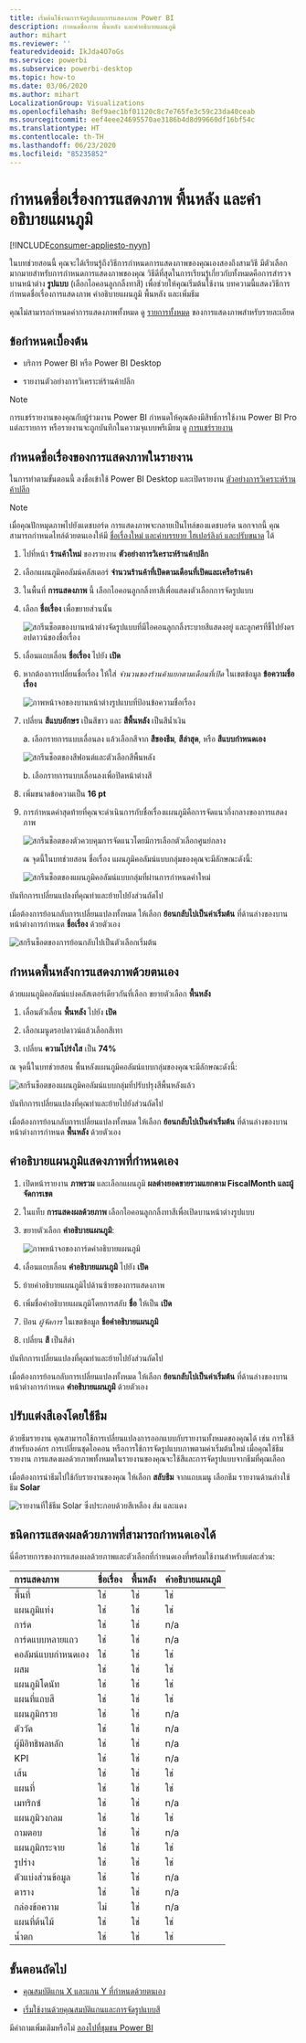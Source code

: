 ```yaml
---
title: เริ่มต้นใช้งานการจัดรูปแบบการแสดงภาพ Power BI
description: กำหนดชื่อภาพ พื้นหลัง และคำอธิบายแผนภูมิ
author: mihart
ms.reviewer: ''
featuredvideoid: IkJda4O7oGs
ms.service: powerbi
ms.subservice: powerbi-desktop
ms.topic: how-to
ms.date: 03/06/2020
ms.author: mihart
LocalizationGroup: Visualizations
ms.openlocfilehash: 8ef9aec1bf01120c8c7e765fe3c59c23da40ceab
ms.sourcegitcommit: eef4eee24695570ae3186b4d8d99660df16bf54c
ms.translationtype: HT
ms.contentlocale: th-TH
ms.lasthandoff: 06/23/2020
ms.locfileid: "85235852"
---
```

# <a name="customize-visualization-titles-backgrounds-and-legends"></a>กำหนดชื่อเรื่องการแสดงภาพ พื้นหลัง และคำอธิบายแผนภูมิ

[!INCLUDE[consumer-appliesto-nyyn](../includes/consumer-appliesto-nyyn.md)]    


ในบทช่วยสอนนี้ คุณจะได้เรียนรู้ถึงวิธีการกำหนดการแสดงภาพของคุณเองสองถึงสามวิธี มีตัวเลือกมากมายสำหรับการกำหนดการแสดงภาพของคุณ วิธีดีที่สุดในการเรียนรู้เกี่ยวกับทั้งหมดคือการสำรวจบานหน้าต่าง **รูปแบบ** (เลือกไอคอนลูกกลิ้งทาสี) เพื่อช่วยให้คุณเริ่มต้นใช้งาน บทความนี้แสดงวิธีการกำหนดชื่อเรื่องการแสดงภาพ คำอธิบายแผนภูมิ พื้นหลัง และเพิ่มธีม

คุณไม่สามารถกำหนดค่าการแสดงภาพทั้งหมด ดู [รายการทั้งหมด](#visualization-types-that-you-can-customize) ของการแสดงภาพสำหรับรายละเอียด


## <a name="prerequisites"></a>ข้อกำหนดเบื้องต้น

- บริการ Power BI หรือ Power BI Desktop

- รายงานตัวอย่างการวิเคราะห์ร้านค้าปลีก

> [!NOTE]
> การแชร์รายงานของคุณกับผู้ร่วมงาน Power BI กำหนดให้คุณต้องมีสิทธิ์การใช้งาน Power BI Pro แต่ละรายการ หรือรายงานจะถูกบันทึกในความจุแบบพรีเมียม ดู [การแชร์รายงาน](../collaborate-share/service-share-reports.md)

## <a name="customize-visualization-titles-in-reports"></a>กำหนดชื่อเรื่องของการแสดงภาพในรายงาน

ในการทำตามขั้นตอนนี้ ลงชื่อเข้าใช้ Power BI Desktop และเปิดรายงาน [ตัวอย่างการวิเคราะห์ร้านค้าปลีก](../create-reports/sample-datasets.md)

> [!NOTE]
> เมื่อคุณปักหมุดภาพไปยังแดชบอร์ด การแสดงภาพจะกลายเป็นไทล์ของแดชบอร์ด นอกจากนี้ คุณสามารถกำหนดไทล์ด้วยตนเองให้มี [ชื่อเรื่องใหม่ และคำบรรยาย ไฮเปอร์ลิงก์ และปรับขนาด](../create-reports/service-dashboard-edit-tile.md) ได้

1. ไปที่หน้า **ร้านค้าใหม่** ของรายงาน **ตัวอย่างการวิเคราะห์ร้านค้าปลีก**

1. เลือกแผนภูมิคอลัมน์คลัสเตอร์ **จำนวนร้านค้าที่เปิดตามเดือนที่เปิดและเครือร้านค้า**

1. ในพื้นที่ **การแสดงภาพ** นี้ เลือกไอคอนลูกกลิ้งทาสีเพื่อแสดงตัวเลือกการจัดรูปแบบ

1. เลือก **ชื่อเรื่อง** เพื่อขยายส่วนนั้น

   ![สกรีนช็อตของบานหน้าต่างจัดรูปแบบที่มีไอคอนลูกกลิ้งระบายสีแสดงอยู่ และลูกศรที่ชี้ไปยังดรอปดาวน์ของชื่อเรื่อง](media/power-bi-visualization-customize-title-background-and-legend/power-bi-format-menu.png)

1. เลื่อนแถบเลื่อน **ชื่อเรื่อง** ไปยัง **เปิด**

1. หากต้องการเปลี่ยนชื่อเรื่อง ให้ใส่ *จำนวนของร้านค้าแยกตามเดือนที่เปิด* ในเขตข้อมูล **ข้อความชื่อเรื่อง**

    ![ภาพหน้าจอของบานหน้าต่างรูปแบบที่ป้อนข้อความชื่อเรื่อง](media/power-bi-visualization-customize-title-background-and-legend/power-bi-title.png)

1. เปลี่ยน **สีแบบอักษร** เป็นสีขาว และ **สีพื้นหลัง** เป็นสีน้ำเงิน    

    a. เลือกรายการแบบเลื่อนลง แล้วเลือกสีจาก **สีของธีม**, **สีล่าสุด**, หรือ **สีแบบกำหนดเอง**
    
    ![สกรีนช็อตของสีฟอนต์และตัวเลือกสีพื้นหลัง](media/power-bi-visualization-customize-title-background-and-legend/power-bi-color.png)

    b. เลือกรายการแบบเลื่อนลงเพื่อปิดหน้าต่างสี


1. เพิ่มขนาดข้อความเป็น **16 pt**

1. การกำหนดค่าสุดท้ายที่คุณจะดำเนินการกับชื่อเรื่องแผนภูมิคือการจัดแนวกึ่งกลางของการแสดงภาพ

    ![สกรีนช็อตของตัวควบคุมการจัดแนวโดยมีการเลือกตัวเลือกศูนย์กลาง](media/power-bi-visualization-customize-title-background-and-legend/power-bi-align.png)

    ณ จุดนี้ในบทช่วยสอน ชื่อเรื่อง แผนภูมิคอลัมน์แบบกลุ่มของคุณจะมีลักษณะดังนี้:

    ![สกรีนช็อตของแผนภูมิคอลัมน์แบบกลุ่มที่ผ่านการกำหนดค่าใหม่](media/power-bi-visualization-customize-title-background-and-legend/power-bi-table.png)

บันทึกการเปลี่ยนแปลงที่คุณทำและย้ายไปยังส่วนถัดไป

เมื่อต้องการย้อนกลับการเปลี่ยนแปลงทั้งหมด ให้เลือก **ย้อนกลับไปเป็นค่าเริ่มต้น** ที่ด้านล่างของบานหน้าต่างการกำหนด **ชื่อเรื่อง** ด้วยตัวเอง

![สกรีนช็อตของการย้อนกลับไปเป็นตัวเลือกเริ่มต้น](media/power-bi-visualization-customize-title-background-and-legend/power-bi-revert.png)

## <a name="customize-visualization-backgrounds"></a>กำหนดพื้นหลังการแสดงภาพด้วยตนเอง

ด้วยแผนภูมิคอลัมน์แบ่งคลัสเตอร์เดียวกันที่เลือก ขยายตัวเลือก **พื้นหลัง**

1. เลื่อนตัวเลื่อน **พื้นหลัง** ไปยัง **เปิด**

1. เลือกเมนูดรอปดาวน์แล้วเลือกสีเทา

1. เปลี่ยน **ความโปร่งใส** เป็น **74%**

ณ จุดนี้ในบทช่วยสอน พื้นหลังแผนภูมิคอลัมน์แบบกลุ่มของคุณจะมีลักษณะดังนี้:

![สกรีนช็อตของแผนภูมิคอลัมน์แบบกลุ่มที่ปรับปรุงสีพื้นหลังแล้ว](media/power-bi-visualization-customize-title-background-and-legend/power-bi-background.png)

บันทึกการเปลี่ยนแปลงที่คุณทำและย้ายไปยังส่วนถัดไป

เมื่อต้องการย้อนกลับการเปลี่ยนแปลงทั้งหมด ให้เลือก **ย้อนกลับไปเป็นค่าเริ่มต้น** ที่ด้านล่างของบานหน้าต่างการกำหนด **พื้นหลัง** ด้วยตัวเอง

## <a name="customize-visualization-legends"></a>คำอธิบายแผนภูมิแสดงภาพที่กำหนดเอง

1. เปิดหน้ารายงาน **ภาพรวม** และเลือกแผนภูมิ **ผลต่างยอดขายรวมแยกตาม FiscalMonth และผู้จัดการเขต**

1. ในแท็บ **การแสดงผลด้วยภาพ** เลือกไอคอนลูกกลิ้งทาสีเพื่อเปิดบานหน้าต่างรูปแบบ

1. ขยายตัวเลือก **คำอธิบายแผนภูมิ**:

    ![ภาพหน้าจอของการ์ดคำอธิบายแผนภูมิ](media/power-bi-visualization-customize-title-background-and-legend/power-bi-legends.png)

1. เลื่อนแถบเลื่อน **คำอธิบายแผนภูมิ** ไปยัง **เปิด**

1. ย้ายคำอธิบายแผนภูมิไปด้านซ้ายของการแสดงภาพ

1. เพิ่มชื่อคำอธิบายแผนภูมิโดยการสลับ **ชื่อ** ให้เป็น **เปิด**

1. ป้อน *ผู้จัดการ* ในเขตข้อมูล **ชื่อคำอธิบายแผนภูมิ**

1. เปลี่ยน **สี** เป็นสีดำ

บันทึกการเปลี่ยนแปลงที่คุณทำและย้ายไปยังส่วนถัดไป

เมื่อต้องการย้อนกลับการเปลี่ยนแปลงทั้งหมด ให้เลือก **ย้อนกลับไปเป็นค่าเริ่มต้น** ที่ด้านล่างของบานหน้าต่างการกำหนด **คำอธิบายแผนภูมิ** ด้วยตัวเอง

## <a name="customize-colors-using-a-theme"></a>ปรับแต่งสีเองโดยใช้ธีม

ด้วยธีมรายงาน คุณสามารถใช้การเปลี่ยนแปลงการออกแบบกับรายงานทั้งหมดของคุณได้ เช่น การใช้สีสำหรับองค์กร การเปลี่ยนชุดไอคอน หรือการใช้การจัดรูปแบบภาพตามค่าเริ่มต้นใหม่ เมื่อคุณใช้ธีมรายงาน การแสดงผลด้วยภาพทั้งหมดในรายงานของคุณจะใช้สีและการจัดรูปแบบจากธีมที่คุณเลือก

เมื่อต้องการนำธีมไปใช้กับรายงานของคุณ ให้เลือก **สลับธีม** จากแถบเมนู เลือกธีม  รายงานด้านล่างใช้ธีม **Solar**

 
![รายงานที่ใช้ธีม Solar ซึ่งประกอบด้วยสีเหลือง ส้ม และแดง](media/power-bi-visualization-customize-title-background-and-legend/power-bi-theme.png)

## <a name="visualization-types-that-you-can-customize"></a>ชนิดการแสดงผลด้วยภาพที่สามารถกำหนดเองได้

นี่คือรายการของการแสดงผลด้วยภาพและตัวเลือกที่กำหนดเองที่พร้อมใช้งานสำหรับแต่ละส่วน:

| การแสดงภาพ | ชื่อเรื่อง | พื้นหลัง | คำอธิบายแผนภูมิ |
|:--- |:--- |:--- |:--- |
| พื้นที่ | ใช่ | ใช่ |ใช่ |
| แผนภูมิแท่ง | ใช่ | ใช่ |ใช่ |
| การ์ด | ใช่ | ใช่ |n/a |
| การ์ดแบบหลายแถว | ใช่ | ใช่ | n/a |
| คอลัมน์แบบกำหนดเอง | ใช่ | ใช่ | ใช่ |
| ผสม | ใช่ | ใช่ | ใช่ |
| แผนภูมิโดนัท | ใช่ | ใช่ | ใช่ |
| แผนที่แถบสี | ใช่ | ใช่ | ใช่ |
| แผนภูมิกรวย | ใช่ | ใช่ | n/a |
| ตัววัด | ใช่ | ใช่ | n/a |
| ผู้มีอิทธิพลหลัก | ใช่ | ใช่ | n/a |
| KPI | ใช่ | ใช่ | n/a |
| เส้น | ใช่ | ใช่ | ใช่ |
| แผนที่ | ใช่ | ใช่ | ใช่ |
| เมทริกซ์ | ใช่ | ใช่ | n/a |
| แผนภูมิวงกลม | ใช่ | ใช่ | ใช่ |
| ถามตอบ | ใช่ | ใช่ | n/a |
| แผนภูมิกระจาย | ใช่ | ใช่ | ใช่ |
| รูปร่าง | ใช่ | ใช่ | ใช่ |
| ตัวแบ่งส่วนข้อมูล | ใช่ | ใช่ | n/a |
| ตาราง | ใช่ | ใช่ | n/a |
| กล่องข้อความ | ไม่ | ใช่ | n/a |
| แผนที่ต้นไม้ | ใช่ | ใช่ | ใช่ |
| น้ำตก | ใช่ | ใช่ | ใช่ |

## <a name="next-steps"></a>ขั้นตอนถัดไป

- [คุณสมบัติแกน X และแกน Y ที่กำหนดด้วยตนเอง](power-bi-visualization-customize-x-axis-and-y-axis.md)

- [เริ่มใช้งานด้วยคุณสมบัติแกนและการจัดรูปแบบสี](service-getting-started-with-color-formatting-and-axis-properties.md)

มีคำถามเพิ่มเติมหรือไม่ [ลองไปที่ชุมชน Power BI](https://community.powerbi.com/)



